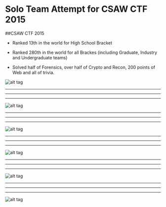 # Solo Team Attempt for CSAW CTF 2015
##CSAW CTF 2015

* Ranked 13th in the world for High School Bracket

* Ranked 280th in the world for all Brackes (including Graduate, Industry and Undergraduate teams)

* Solved half of Forensics, over half of Crypto and Recon, 200 points of Web and all of trivia.

![alt tag](http://i.imgur.com/wS0U69j.png)
***
***
***
![alt tag](http://i.imgur.com/pqe4WVk.png)
***
***
***
![alt tag](http://i.imgur.com/M9YmPQ3.png)
***
***
***
![alt tag](http://i.imgur.com/csKOmmC.png)
***
***
***
![alt tag](http://i.imgur.com/COUlbuv.png)
***
***
***
![alt tag](http://i.imgur.com/PLGkaPj.png)

